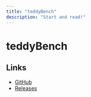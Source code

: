 ```yaml
---
title: "teddyBench"
description: "Start and read!"
---
```

# teddyBench

## Links
* [GitHub](https://github.com/toniebox-reverse-engineering/teddy)
* [Releases](https://github.com/toniebox-reverse-engineering/teddy/releases)